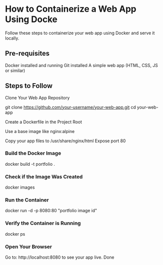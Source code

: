 # How to Containerize a Web App Using Docke

Follow these steps to containerize your web app using Docker and serve it locally.

## Pre-requisites
Docker installed and running
Git installed
A simple web app (HTML, CSS, JS or similar)

## Steps to Follow
Clone Your Web App Repository 

git clone https://github.com/your-username/your-web-app.git cd your-web-app 

Create a Dockerfile in the Project Root

Use a base image like nginx:alpine

Copy your app files to /usr/share/nginx/html
Expose port 80

### Build the Docker Image
docker build -t portfolio . 
### Check if the Image Was Created
docker images 
### Run the Container
docker run -d -p 8080:80 "portfolio image id"
### Verify the Container is Running
docker ps 

### Open Your Browser
Go to: http://localhost:8080 to see your app live.
Done